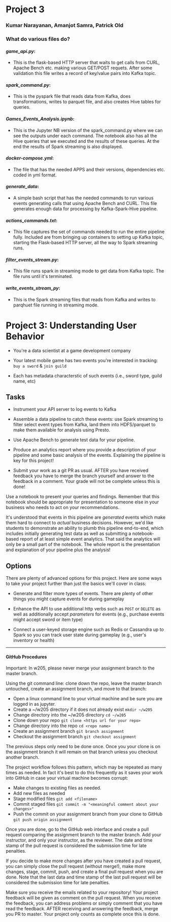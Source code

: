 # Project 3
### Kumar Narayanan, Amanjot Samra, Patrick Old

### What do various files do?

#### *game_api.py*: 
- This is the flask-based HTTP server that waits to get calls from CURL,
  Apache Bench etc. making various GET/POST requets. After some validation
  this file writes a record of key/value pairs into Kafka topic.
  
#### *spark_command.py*: 
- This is the pyspark file that reads data from Kafka, does transformations,
  writes to parquet file, and also creates Hive tables for queries.

#### *Games_Events_Analysis.ipynb*: 
- This is the Jupyter NB version of the spark_command.py where we can see the
  outputs under each command. The notebook also has all the Hive queries that
  we executed and the results of these queries. At the end the results of Spark
  streaming is also displayed.
  
#### *docker-compose.yml*: 
- The file that has the needed APPS and their versions, dependencies etc. coded
  in yml format. 

#### *generate_data*: 
- A simple bash script that has the needed commands to run various events generating
  calls that using Apache Bench and CURL. This file generates enough data for 
  processing by Kafka-Spark-Hive pipeline.

#### *actions_commands.txt*: 
- This file captures the set of commands needed to run the entire pipeline fully.
  Included are from bringing up containers to setting up Kafka topic, starting the
  Flask-based HTTP server, all the way to Spark streaming runs.

#### *filter_events_stream.py*: 
- This file runs spark in streaming mode to get data from Kafka topic. The file runs 
  until it's terminated.

#### *write_events_stream_py*: 
- This is the Spark streaming files that reads from Kafka and writes to parqhuet file
  running in streaming mode.


# Project 3: Understanding User Behavior

- You're a data scientist at a game development company  

- Your latest mobile game has two events you're interested in tracking: `buy a
  sword` & `join guild`

- Each has metadata characterstic of such events (i.e., sword type, guild name,
  etc)


## Tasks

- Instrument your API server to log events to Kafka

- Assemble a data pipeline to catch these events: use Spark streaming to filter
  select event types from Kafka, land them into HDFS/parquet to make them
  available for analysis using Presto. 

- Use Apache Bench to generate test data for your pipeline.

- Produce an analytics report where you provide a description of your pipeline
  and some basic analysis of the events. Explaining the pipeline is key for this project!

- Submit your work as a git PR as usual. AFTER you have received feedback you have to merge 
  the branch yourself and answer to the feedback in a comment. Your grade will not be 
  complete unless this is done!

Use a notebook to present your queries and findings. Remember that this
notebook should be appropriate for presentation to someone else in your
business who needs to act on your recommendations. 

It's understood that events in this pipeline are _generated_ events which make
them hard to connect to _actual_ business decisions.  However, we'd like
students to demonstrate an ability to plumb this pipeline end-to-end, which
includes initially generating test data as well as submitting a notebook-based
report of at least simple event analytics. That said the analytics will only be a small
part of the notebook. The whole report is the presentation and explanation of your pipeline 
plus the analysis!


## Options

There are plenty of advanced options for this project.  Here are some ways to
take your project further than just the basics we'll cover in class:

- Generate and filter more types of events.  There are plenty of other things
  you might capture events for during gameplay

- Enhance the API to use additional http verbs such as `POST` or `DELETE` as
  well as additionally accept _parameters_ for events (e.g., purchase events
  might accept sword or item type)

- Connect a user-keyed storage engine such as Redis or Cassandra up to Spark so
  you can track user state during gameplay (e.g., user's inventory or health)
  
---

#### GitHub Procedures

Important:  In w205, please never merge your assignment branch to the master branch. 

Using the git command line: clone down the repo, leave the master branch untouched, create an assignment branch, and move to that branch:
- Open a linux command line to your virtual machine and be sure you are logged in as jupyter.
- Create a ~/w205 directory if it does not already exist `mkdir ~/w205`
- Change directory into the ~/w205 directory `cd ~/w205`
- Clone down your repo `git clone <https url for your repo>`
- Change directory into the repo `cd <repo name>`
- Create an assignment branch `git branch assignment`
- Checkout the assignment branch `git checkout assignment`

The previous steps only need to be done once.  Once you your clone is on the assignment branch it will remain on that branch unless you checkout another branch.

The project workflow follows this pattern, which may be repeated as many times as needed.  In fact it's best to do this frequently as it saves your work into GitHub in case your virtual machine becomes corrupt:
- Make changes to existing files as needed.
- Add new files as needed
- Stage modified files `git add <filename>`
- Commit staged files `git commit -m "<meaningful comment about your changes>"`
- Push the commit on your assignment branch from your clone to GitHub `git push origin assignment`

Once you are done, go to the GitHub web interface and create a pull request comparing the assignment branch to the master branch.  Add your instructor, and only your instructor, as the reviewer.  The date and time stamp of the pull request is considered the submission time for late penalties. 

If you decide to make more changes after you have created a pull request, you can simply close the pull request (without merge!), make more changes, stage, commit, push, and create a final pull request when you are done.  Note that the last data and time stamp of the last pull request will be considered the submission time for late penalties.

Make sure you receive the emails related to your repository! Your project feedback will be given as comment on the pull request. When you receive the feedback, you can address problems or simply comment that you have read the feedback. 
AFTER receiving and answering the feedback, merge you PR to master. Your project only counts as complete once this is done.
